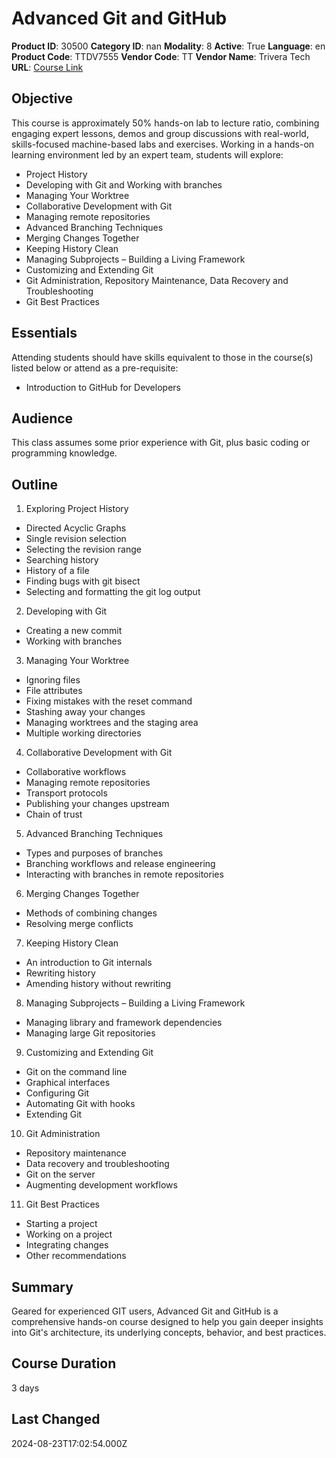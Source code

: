 # Advanced Git and GitHub

**Product ID**: 30500
**Category ID**: nan
**Modality**: 8
**Active**: True
**Language**: en
**Product Code**: TTDV7555
**Vendor Code**: TT
**Vendor Name**: Trivera Tech
**URL**: [Course Link](https://www.fastlaneus.com/course/triveratech-ttdv7555)

## Objective
This course is approximately 50% hands-on lab to lecture ratio, combining engaging expert lessons, demos and group discussions with real-world, skills-focused machine-based labs and exercises.  Working in a hands-on learning environment led by an expert team, students will explore:


- Project History
- Developing with Git and Working with branches
- Managing Your Worktree
- Collaborative Development with Git
- Managing remote repositories
- Advanced Branching Techniques
- Merging Changes Together
- Keeping History Clean
- Managing Subprojects – Building a Living Framework
- Customizing and Extending Git
- Git Administration, Repository Maintenance, Data Recovery and Troubleshooting
- Git Best Practices

## Essentials
Attending students should have skills equivalent to those in the course(s) listed below or attend as a pre-requisite:


- Introduction to GitHub for Developers

## Audience
This class assumes some prior experience with Git, plus basic coding or programming knowledge.

## Outline
1.	Exploring Project History


- Directed Acyclic Graphs
- Single revision selection
- Selecting the revision range
- Searching history
- History of a file
- Finding bugs with git bisect
- Selecting and formatting the git log output
2.	Developing with Git


- Creating a new commit
- Working with branches
3.	Managing Your Worktree


- Ignoring files
- File attributes
- Fixing mistakes with the reset command
- Stashing away your changes
- Managing worktrees and the staging area
- Multiple working directories
4.	Collaborative Development with Git


- Collaborative workflows
- Managing remote repositories
- Transport protocols
- Publishing your changes upstream
- Chain of trust
5.	Advanced Branching Techniques


- Types and purposes of branches
- Branching workflows and release engineering
- Interacting with branches in remote repositories
6.	Merging Changes Together


- Methods of combining changes
- Resolving merge conflicts
7.	Keeping History Clean


- An introduction to Git internals
- Rewriting history
- Amending history without rewriting
8.	Managing Subprojects – Building a Living Framework


- Managing library and framework dependencies
- Managing large Git repositories
9.	Customizing and Extending Git


- Git on the command line
- Graphical interfaces
- Configuring Git
- Automating Git with hooks
- Extending Git
10.	Git Administration


- Repository maintenance
- Data recovery and troubleshooting
- Git on the server
- Augmenting development workflows
11.	Git Best Practices


- Starting a project
- Working on a project
- Integrating changes
- Other recommendations

## Summary
Geared for experienced GIT users, Advanced Git and GitHub is a comprehensive hands-on course designed to help you gain deeper insights into Git's architecture, its underlying concepts, behavior, and best practices.

## Course Duration
3 days

## Last Changed
2024-08-23T17:02:54.000Z
